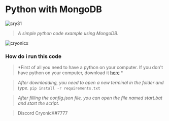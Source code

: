# Python with MongoDB
![cry31](https://cdn.discordapp.com/attachments/846754982236782593/846904499020234822/745319947395137586.png)

> *A simple python code example using MongoDB.* 


![cryonicx](https://cdn.discordapp.com/attachments/839135788246630482/846913400507727912/unknown.png)


### How do i run this code

> *First of all you need to have a python on your computer. If you don't have python on your computer, download it [here](https://www.python.org/downloads/) *

> *After downloading, you need to open a new terminal in the folder and type.* ```pip install -r requirements.txt```

> *After filling the config.json file, you can open the file named start.bat and start the script.*

> Discord CryonicX#7777